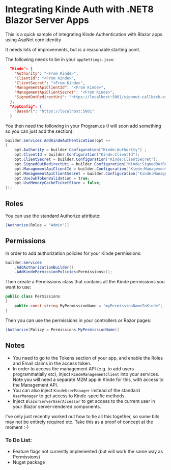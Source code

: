 # Integrating Kinde Auth with .NET8 Blazor Server Apps
This is a quick sample of integrating Kinde Authentication with Blazor apps using AspNet core identity

It needs lots of improvements, but is a reasonable starting point.

The following needs to be in your ```appSettings.json```:
```json
  "Kinde": {
    "Authority": "<From Kinde>",
    "ClientId": "<From Kinde>",
    "ClientSecret": "<From Kinde>",
    "ManagementApiClientId": "<From Kinde>",
    "ManagementApiClientSecret": "<From Kinde>",
    "SignedOutRedirectUri": "https://localhost:5001/signout-callback-oidc"
  },
  "AppConfig": {
    "BaseUrl": "https://localhost:5001"
  }
```

You then need the following in your Program.cs (I will soon add something so you can just add the section):
```csharp 
builder.Services.AddKindeAuthentication(opt =>
{
    opt.Authority = builder.Configuration["Kinde:Authority"] ;
    opt.ClientId = builder.Configuration["Kinde:ClientId"];
    opt.ClientSecret = builder.Configuration["Kinde:ClientSecret"];
    opt.SignedOutRedirectUri = builder.Configuration["Kinde:SignedOutRedirectUri"];
    opt.ManagementApiClientId = builder.Configuration["Kinde:ManagementApiClientId"];
    opt.ManagementApiClientSecret = builder.Configuration["Kinde:ManagementApiClientSecret"];
    opt.UseJwkTokenValidation = true;
    opt.UseMemoryCacheTicketStore = false;
}); 
```
## Roles
You can use the standard Authorize attribute:
```csharp
[Authorize(Roles = "Admin")]
```

## Permissions
In order to add authorization policies for your Kinde permissions:
```csharp
builder.Services
    .AddAuthorizationBuilder()
    .AddKindePermissionPolicies<Permissions>();
``` 
Then create a Permissions class that contains all the Kinde permissions you want to use:
```csharp
public class Permissions
{
    public const string MyPermissionName = "myPermissionNameInKinde";
}
```
Then you can use the permissions in your controllers or Razor pages:
```csharp
[Authorize(Policy = Permissions.MyPermissionName)]
```

## Notes
- You need to go to the Tokens section of your app, and enable the Roles and Email claims in the access token.
- In order to access the management API (e.g. to add users programmatially etc), inject ```KindeManagementClient``` into your services. Note you will need a separate M2M app in Kinde for this, with access to the Management API.
- You can also inject ```KindeUserManager``` instead of the standard ```UserManager``` to get access to Kinde-specific methods.
- Inject ```BlazorServerUserAccessor``` to get access to the current user in your Blazor server-rendered components.

I've only just recently worked out how to tie all this together, so some bits may not be entirely required etc. Take this as a proof of concept at the moment :-)

### To Do List:
- Feature flags not currently implemented (but will work the same way as Permissions)
- Nuget package